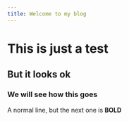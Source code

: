 ```yaml
---
title: Welcome to my blog
---
```


# This is just a test
## But it looks ok
### We will see how this goes

A normal line, but the next one is 
**BOLD**

